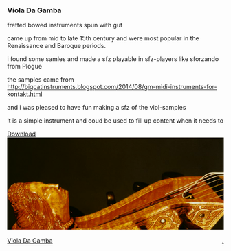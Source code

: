 
### Viola Da Gamba

fretted bowed instruments spun with gut  

came up from mid to late 15th century and were most popular in the Renaissance and Baroque periods.

i found some samles and made a sfz playable in sfz-players like sforzando from Plogue

the samples came from
http://bigcatinstruments.blogspot.com/2014/08/gm-midi-instruments-for-kontakt.html

and i was pleased to have fun making a sfz of the viol-samples  

it is a simple instrument and coud be used to fill up content when it needs to   

[Download](sfz/violadagamba.zip)  
![picture](bg.png)

[Viola Da Gamba](https://bobobo-git.github.io/SFZ-Viola-Da-Gamba/) <a style="float:right;" href="https://github.com/bobobo-git/SFZ-Viola-Da-Gamba/">.</a>
